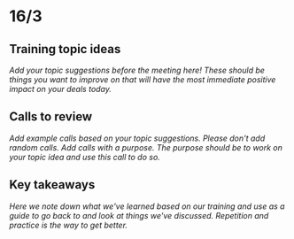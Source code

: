 # 16/3

## Training topic ideas&#x20;

_Add your topic suggestions before the meeting here! These should be things you want to improve on that will have the most immediate positive impact on your deals today._&#x20;

## Calls to review

_Add example calls based on your topic suggestions. Please don't add random calls. Add calls with a purpose. The purpose should be to work on your topic idea and use this call to do so._

## Key takeaways

_Here we note down what we've learned based on our training and use as a guide to go back to and look at things we've discussed. Repetition and practice is the way to get better._
